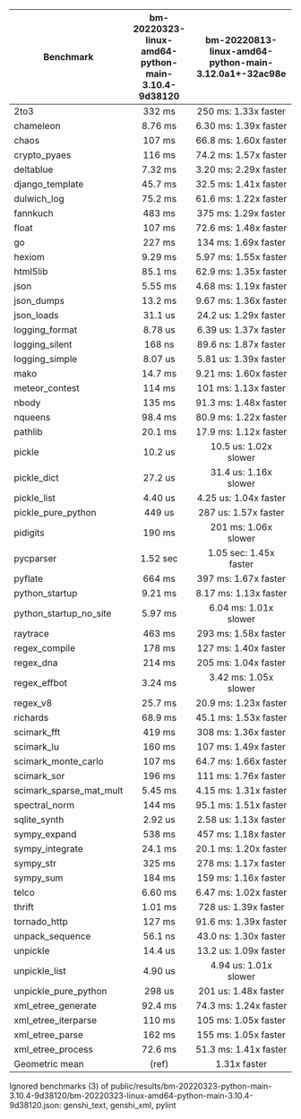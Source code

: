 | Benchmark               | bm-20220323-linux-amd64-python-main-3.10.4-9d38120 | bm-20220813-linux-amd64-python-main-3.12.0a1+-32ac98e |
|-------------------------|:--------------------------------------------------:|:-----------------------------------------------------:|
| 2to3                    | 332 ms                                             | 250 ms: 1.33x faster                                  |
| chameleon               | 8.76 ms                                            | 6.30 ms: 1.39x faster                                 |
| chaos                   | 107 ms                                             | 66.8 ms: 1.60x faster                                 |
| crypto_pyaes            | 116 ms                                             | 74.2 ms: 1.57x faster                                 |
| deltablue               | 7.32 ms                                            | 3.20 ms: 2.29x faster                                 |
| django_template         | 45.7 ms                                            | 32.5 ms: 1.41x faster                                 |
| dulwich_log             | 75.2 ms                                            | 61.6 ms: 1.22x faster                                 |
| fannkuch                | 483 ms                                             | 375 ms: 1.29x faster                                  |
| float                   | 107 ms                                             | 72.6 ms: 1.48x faster                                 |
| go                      | 227 ms                                             | 134 ms: 1.69x faster                                  |
| hexiom                  | 9.29 ms                                            | 5.97 ms: 1.55x faster                                 |
| html5lib                | 85.1 ms                                            | 62.9 ms: 1.35x faster                                 |
| json                    | 5.55 ms                                            | 4.68 ms: 1.19x faster                                 |
| json_dumps              | 13.2 ms                                            | 9.67 ms: 1.36x faster                                 |
| json_loads              | 31.1 us                                            | 24.2 us: 1.29x faster                                 |
| logging_format          | 8.78 us                                            | 6.39 us: 1.37x faster                                 |
| logging_silent          | 168 ns                                             | 89.6 ns: 1.87x faster                                 |
| logging_simple          | 8.07 us                                            | 5.81 us: 1.39x faster                                 |
| mako                    | 14.7 ms                                            | 9.21 ms: 1.60x faster                                 |
| meteor_contest          | 114 ms                                             | 101 ms: 1.13x faster                                  |
| nbody                   | 135 ms                                             | 91.3 ms: 1.48x faster                                 |
| nqueens                 | 98.4 ms                                            | 80.9 ms: 1.22x faster                                 |
| pathlib                 | 20.1 ms                                            | 17.9 ms: 1.12x faster                                 |
| pickle                  | 10.2 us                                            | 10.5 us: 1.02x slower                                 |
| pickle_dict             | 27.2 us                                            | 31.4 us: 1.16x slower                                 |
| pickle_list             | 4.40 us                                            | 4.25 us: 1.04x faster                                 |
| pickle_pure_python      | 449 us                                             | 287 us: 1.57x faster                                  |
| pidigits                | 190 ms                                             | 201 ms: 1.06x slower                                  |
| pycparser               | 1.52 sec                                           | 1.05 sec: 1.45x faster                                |
| pyflate                 | 664 ms                                             | 397 ms: 1.67x faster                                  |
| python_startup          | 9.21 ms                                            | 8.17 ms: 1.13x faster                                 |
| python_startup_no_site  | 5.97 ms                                            | 6.04 ms: 1.01x slower                                 |
| raytrace                | 463 ms                                             | 293 ms: 1.58x faster                                  |
| regex_compile           | 178 ms                                             | 127 ms: 1.40x faster                                  |
| regex_dna               | 214 ms                                             | 205 ms: 1.04x faster                                  |
| regex_effbot            | 3.24 ms                                            | 3.42 ms: 1.05x slower                                 |
| regex_v8                | 25.7 ms                                            | 20.9 ms: 1.23x faster                                 |
| richards                | 68.9 ms                                            | 45.1 ms: 1.53x faster                                 |
| scimark_fft             | 419 ms                                             | 308 ms: 1.36x faster                                  |
| scimark_lu              | 160 ms                                             | 107 ms: 1.49x faster                                  |
| scimark_monte_carlo     | 107 ms                                             | 64.7 ms: 1.66x faster                                 |
| scimark_sor             | 196 ms                                             | 111 ms: 1.76x faster                                  |
| scimark_sparse_mat_mult | 5.45 ms                                            | 4.15 ms: 1.31x faster                                 |
| spectral_norm           | 144 ms                                             | 95.1 ms: 1.51x faster                                 |
| sqlite_synth            | 2.92 us                                            | 2.58 us: 1.13x faster                                 |
| sympy_expand            | 538 ms                                             | 457 ms: 1.18x faster                                  |
| sympy_integrate         | 24.1 ms                                            | 20.1 ms: 1.20x faster                                 |
| sympy_str               | 325 ms                                             | 278 ms: 1.17x faster                                  |
| sympy_sum               | 184 ms                                             | 159 ms: 1.16x faster                                  |
| telco                   | 6.60 ms                                            | 6.47 ms: 1.02x faster                                 |
| thrift                  | 1.01 ms                                            | 728 us: 1.39x faster                                  |
| tornado_http            | 127 ms                                             | 91.6 ms: 1.39x faster                                 |
| unpack_sequence         | 56.1 ns                                            | 43.0 ns: 1.30x faster                                 |
| unpickle                | 14.4 us                                            | 13.2 us: 1.09x faster                                 |
| unpickle_list           | 4.90 us                                            | 4.94 us: 1.01x slower                                 |
| unpickle_pure_python    | 298 us                                             | 201 us: 1.48x faster                                  |
| xml_etree_generate      | 92.4 ms                                            | 74.3 ms: 1.24x faster                                 |
| xml_etree_iterparse     | 110 ms                                             | 105 ms: 1.05x faster                                  |
| xml_etree_parse         | 162 ms                                             | 155 ms: 1.05x faster                                  |
| xml_etree_process       | 72.6 ms                                            | 51.3 ms: 1.41x faster                                 |
| Geometric mean          | (ref)                                              | 1.31x faster                                          |
Ignored benchmarks (3) of public/results/bm-20220323-python-main-3.10.4-9d38120/bm-20220323-linux-amd64-python-main-3.10.4-9d38120.json: genshi_text, genshi_xml, pylint

